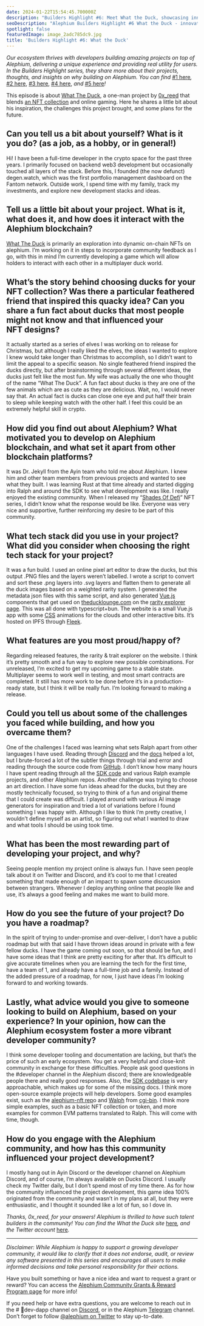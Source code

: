 ```yaml
---
date: 2024-01-22T15:54:45.700000Z
description: "Builders Highlight #6: Meet What the Duck, showcasing innovative projects built on Alephium that deliver unique experiences and real utility for users."
seoDescription: "Alephium Builders Highlight #6 What the Duck - innovative projects on Alephium blockchain. Developer showcase and ecosystem project spotlight."
spotlight: false
featuredImage: image_2adc785dc9.jpg
title: 'Builders Highlight #6: What the Duck'
---
```


_Our ecosystem thrives with developers building amazing projects on top of Alephium, delivering a unique experience and providing real utility for users. In the Builders Highlight series, they share more about their projects, thoughts, and insights on why building on Alephium. You can find_ [#1 here](/news/post/builders-highlights-1-sezame-wallet-ddb4aeb61881)_,_ [#2 here](/news/post/builders-highlights-2-alphpaca-nfts-99c69775f04c), [#3 here](/news/post/builders-highlight-3-ayin-6be4a6bd4ec2), [#4 here](/news/post/builders-highlight-4-no-trust-verify-9ea495ca826f), _and_ [#5 here](/news/post/builders-highlight-5-deadrare-d5ff90d6161e)_!_

This episode is about [What The Duck](https://theducklounge.com/#/), a one-man project by [0x_reed](https://twitter.com/0x_reed) that blends [an NFT collection](https://deadrare.io/collection/what-the-duck) and online gaming. Here he shares a little bit about his inspiration, the challenges this project brought, and some plans for the future.

## Can you tell us a bit about yourself? What is it you do? (as a job, as a hobby, or in general!)

Hi! I have been a full-time developer in the crypto space for the past three years. I primarily focused on backend web3 development but occasionally touched all layers of the stack. Before this, I founded (the now defunct) degen.watch, which was the first portfolio management dashboard on the Fantom network. Outside work, I spend time with my family, track my investments, and explore new development stacks and ideas.

## Tell us a little bit about your project. What is it, what does it, and how does it interact with the Alephium blockchain?

[What The Duck](https://twitter.com/alph_ducks) is primarily an exploration into dynamic on-chain NFTs on alephium. I’m working on it in steps to incorporate community feedback as I go, with this in mind I’m currently developing a game which will allow holders to interact with each other in a multiplayer duck world.

## What’s the story behind choosing ducks for your NFT collection? Was there a particular feathered friend that inspired this quacky idea? Can you share a fun fact about ducks that most people might not know and that influenced your NFT designs?

It actually started as a series of elves I was working on to release for Christmas, but although I really liked the elves, the ideas I wanted to explore I knew would take longer than Christmas to accomplish, so I didn’t want to limit the appeal to a specific season. No single feathered friend inspired the ducks directly, but after brainstorming through several different ideas, the ducks just felt like the most fun. My wife was actually the one who thought of the name “What The Duck”. A fun fact about ducks is they are one of the few animals which are as cute as they are delicious. Wait, no, I would never say that. An actual fact is ducks can close one eye and put half their brain to sleep while keeping watch with the other half. I feel this could be an extremely helpful skill in crypto.

## How did you find out about Alephium? What motivated you to develop on Alephium blockchain, and what set it apart from other blockchain platforms?

It was Dr. Jekyll from the Ayin team who told me about Alephium. I knew him and other team members from previous projects and wanted to see what they built. I was learning Rust at that time already and started digging into Ralph and around the SDK to see what development was like. I really enjoyed the existing community. When I released my “[Shades Of Defi](https://deadrare.io/collection/shades-of-defi)” NFT series, I didn’t know what the response would be like. Everyone was very nice and supportive, further reinforcing my desire to be part of this community.

## What tech stack did you use in your project? What did you consider when choosing the right tech stack for your project?

It was a fun build. I used an online pixel art editor to draw the ducks, but this output .PNG files and the layers weren’t labelled. I wrote a script to convert and sort these .png layers into .svg layers and flatten them to generate all the duck images based on a weighted rarity system. I generated the metadata json files with this same script, and also generated [Vue.js](https://vuejs.org/) components that get used on [theducklounge.com](https://theducklounge.com/#/) on the [rarity explorer page](https://theducklounge.com/#/nest). This was all done with typescript+bun. The website is a small Vue.js app with some [CSS](https://en.wikipedia.org/wiki/CSS) animations for the clouds and other interactive bits. It’s hosted on IPFS through [Fleek](https://fleek.co/hosting/).

## What features are you most proud/happy of?

Regarding released features, the rarity & trait explorer on the website. I think it’s pretty smooth and a fun way to explore new possible combinations. For unreleased, I’m excited to get my upcoming game to a stable state. Multiplayer seems to work well in testing, and most smart contracts are completed. It still has more work to be done before it’s in a production-ready state, but I think it will be really fun. I’m looking forward to making a release.

## Could you tell us about some of the challenges you faced while building, and how you overcame them?

One of the challenges I faced was learning what sets Ralph apart from other languages I have used. Reading through [Discord](/discord) and the [docs](http://docs.alephium.org) helped a lot, but I brute-forced a lot of the subtler things through trial and error and reading through the source code from [GitHub](http://github.com/alephium). I don’t know how many hours I have spent reading through all the [SDK code](https://github.com/alephium/alephium-web3) and various Ralph example projects, and other Alephium repos. Another challenge was trying to choose an art direction. I have some fun ideas ahead for the ducks, but they are mostly technically focused, so trying to think of a fun and original theme that I could create was difficult. I played around with various AI image generators for inspiration and tried a lot of variations before I found something I was happy with. Although I like to think I’m pretty creative, I wouldn’t define myself as an artist, so figuring out what I wanted to draw and what tools I should be using took time.

## What has been the most rewarding part of developing your project, and why?

Seeing people mention my project online is always fun. I have seen people talk about it on Twitter and Discord, and it’s cool to me that I created something that made enough of an impact to spawn some discussion between strangers. Whenever I deploy anything online that people like and use, it’s always a good feeling and makes me want to build more.

## How do you see the future of your project? Do you have a roadmap?

In the spirit of trying to under-promise and over-deliver, I don’t have a public roadmap but with that said I have thrown ideas around in private with a few fellow ducks. I have the game coming out soon, so that should be fun, and I have some ideas that I think are pretty exciting for after that. It’s difficult to give accurate timelines when you are learning the tech for the first time, have a team of 1, and already have a full-time job and a family. Instead of the added pressure of a roadmap, for now, I just have ideas I’m looking forward to and working towards.

## Lastly, what advice would you give to someone looking to build on Alephium, based on your experience? In your opinion, how can the Alephium ecosystem foster a more vibrant developer community?

I think some developer tooling and documentation are lacking, but that’s the price of such an early ecosystem. You get a very helpful and close-knit community in exchange for these difficulties. People ask good questions in the \#developer channel in the Alephium discord; there are knowledgeable people there and really good responses. Also, the [SDK codebase](https://github.com/alephium/alephium-web3) is very approachable, which makes up for some of the missing docs. I think more open-source example projects will help developers. Some good examples exist, such as the [alephium-nft rep](https://github.com/alephium/alephium-nft)o and [Walph](https://github.com/notrustverify/walph-contracts) from [cgi-bin](https://twitter.com/cg1_bin). I think more simple examples, such as a basic NFT collection or token, and more examples for common EVM patterns translated to Ralph. This will come with time, though.

## How do you engage with the Alephium community, and how has this community influenced your project development?

I mostly hang out in Ayin Discord or the developer channel on Alephium Discord, and of course, I’m always available on Ducks Discord. I usually check my Twitter daily, but I don’t spend most of my time there. As for how the community influenced the project development, this game idea 100% originated from the community and wasn’t in my plans at all, but they were enthusiastic, and I thought it sounded like a lot of fun, so I dove in.

_Thanks, 0x_reed, for your answers! Alephium is thrilled to have such talent builders in the community! You can find the What the Duck site_ [here](http://theducklounge.com)_, and the Twitter account_ [here](http://twitter.com/alph_ducks)_._

---

_Disclaimer: While Alephium is happy to support a growing developer community, it would like to clarify that it does not endorse, audit, or review any software presented in this series and encourages all users to make informed decisions and take personal responsibility for their actions._

Have you built something or have a nice idea and want to request a grant or reward? You can access the [Alephium Community Grants &amp; Reward Program page](https://github.com/alephium/community/blob/master/Grant%26RewardProgram.md) for more info!

If you need help or have extra questions, you are welcome to reach out in the \# 🎨dev-dapp channel on [Discord](/discord), or in the Alephium [Telegram](https://t.me/alephiumgroup) channel. Don’t forget to follow [@alephium on Twitter](https://twitter.com/alephium) to stay up-to-date.
